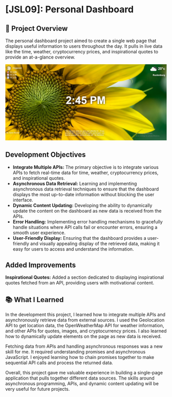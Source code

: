 # [JSL09]: Personal Dashboard

## 📄 Project Overview
The personal dashboard project aimed to create a single web page that displays useful information to users throughout the day. It pulls in live data like the time, weather, cryptocurrency prices, and inspirational quotes to provide an at-a-glance overview. 

![](<Dashboard.png>)


## Development Objectives
- **Integrate Multiple APIs:** The primary objective is to integrate various APIs to fetch real-time data for time, weather, cryptocurrency prices, and inspirational quotes.
- **Asynchronous Data Retrieval:** Learning and implementing asynchronous data retrieval techniques to ensure that the dashboard displays the most up-to-date information without blocking the user interface.
- **Dynamic Content Updating:** Developing the ability to dynamically update the content on the dashboard as new data is received from the APIs.
- **Error Handling:** Implementing error handling mechanisms to gracefully handle situations where API calls fail or encounter errors, ensuring a smooth user experience.
- **User-Friendly Display:** Ensuring that the dashboard provides a user-friendly and visually appealing display of the retrieved data, making it easy for users to access and understand the information.

## Added Improvements
**Inspirational Quotes:** Added a section dedicated to displaying inspirational quotes fetched from an API, providing users with motivational content.

## 📚 What I Learned
In the development this project, I learned how to integrate multiple APIs and asynchronously retrieve data from external sources. I used the Geolocation API to get location data, the OpenWeatherMap API for weather information, and other APIs for quotes, images, and cryptocurrency prices. I also learned how to dynamically update elements on the page as new data is received. 

Fetching data from APIs and handling asynchronous responses was a new skill for me. It required understanding promises and asynchronous JavaScript. I enjoyed learning how to chain promises together to make sequential API calls and process the returned data.

Overall, this project gave me valuable experience in building a single-page application that pulls together different data sources. The skills around asynchronous programming, APIs, and dynamic content updating will be very useful for future projects.



